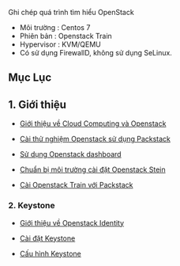 Ghi chép quá trình tìm hiểu OpenStack
- Môi trường : Centos 7
- Phiên bản : Openstack Train
- Hypervisor : KVM/QEMU
- Có sử dụng FirewallD, không sử dụng SeLinux.

## Mục Lục

## 1. Giới thiệu

- [Giới thiệu về Cloud Computing và Openstack](./01.Overview/01.Introduce-to-Cloud-Computing.md)


- [Cài thử nghiệm Openstack sử dụng Packstack](./01.Overview/02.Install_packstack_OpenstackStein.md)

- [Sử dụng Openstack dashboard](./01.Overview/03.Use-Dashboard.md)

- [Chuẩn bị môi trường cài đặt Openstack Stein](./01.Overview/04.Enviroment-setup.md)
- [Cài Openstack Train với Packstack](./01.Overview/05.Install-openstack-2nodes-with-packstack.md)

### 2. Keystone

- [Giới thiệu về  Openstack  Identity](./02.Keystone/01.Introduct-Keystone.md)

- [Cài đặt Keystone ](./02.Keystone/02.Install-Keystone.md)

- [Cấu hình Keystone](./02.Keystone/03.Config-Keystone.md)


